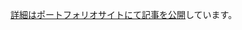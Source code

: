[詳細はポートフォリオサイトにて記事を公開](https://portfolio-4ng.pages.dev/blog/2025-10-8-publish-school-work/#%E9%9F%B3%E6%A5%BD%E5%86%8D%E7%94%9F)しています。
